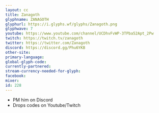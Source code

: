 ```yaml
---
layout: cc
title: Zanagoth
glyphname: ZANAGOTH
glyphurl: https://i.glyphs.wf/glyphs/Zanagoth.png
glyphwave: 7
youtube: https://www.youtube.com/channel/UCDhvFvWP-3TPba52Apt_2Pw
twitch: https://twitch.tv/zanagoth
twitter: https://twitter.com/Zanagoth
discord: https://discord.gg/Phu6YKB
other-site: 
primary-language: 
global-glyph-code: 
currently-partnered: 
stream-currency-needed-for-glyph: 
facebook: 
mixer: 
id: 228
---
```

* PM him on Discord
* Drops codes on Youtube/Twitch
